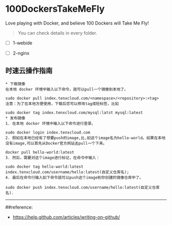 # 100DockersTakeMeFly
Love playing with Docker, and believe 100 Dockers will Take Me Fly!

> You can check details in every folder.

- [ ] 1-webide
- [ ] 2-nginx





## 时速云操作指南

    * 下载镜像 
    在本地 docker 环境中输入以下命令，就可以pull一个镜像到本地了。

    sudo docker pull index.tenxcloud.com/<namespace>/<repository>:<tag>
    注意：为了在本地方便使用，下载后您可以修改tag成短标签，比如

    sudo docker tag index.tenxcloud.com/mysql:latst mysql:latest
    * 发布镜像
    1. 在本地 docker 环境中输入以下命令进行登录。

    sudo docker login index.tenxcloud.com
    2. 假如在本地已经有了想要push的image,比,如这个image名为hello-world。如果在本地没有image,可以首先从Docker官方网站去pull一个下来。

    docker pull hello-world:latest
    3. 然后，需要对这个image进行标记，在命令中输入：

    sudo docker tag hello-world:latest index.tenxcloud.com/username/hello:latest(自定义仓库名);
    4. 最后在命令行输入如下命令就可以push这个image到你创建的镜像仓库中了。

    sudo docker push index.tenxcloud.com/username/hello:latest(自定义仓库名).









----
##reference:  

- https://help.github.com/articles/writing-on-github/
